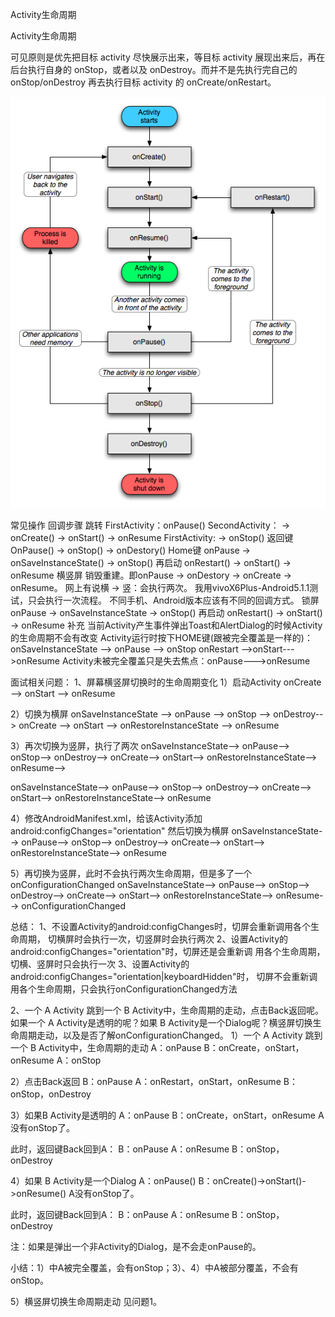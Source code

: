 Activity生命周期

Activity生命周期

可见原则是优先把目标 activity 尽快展示出来，等目标 activity 展现出来后，再在后台执行自身的 onStop，或者以及 onDestroy。而并不是先执行完自己的 onStop/onDestroy 再去执行目标 activity 的 onCreate/onRestart。


![20858fd26251f5f544f7c77fcc0b161b.png](../../_resources/d22dbf6ed1e742cb988d5ea410a0b910.png)


常见操作	回调步骤
跳转	FirstActivity：onPause()
SecondActivity： → onCreate() → onStart() → onResume
FirstActivity: → onStop()
返回键	OnPause() → onStop() → onDestory()
Home键	onPause → onSaveInstanceState() → onStop()
再启动	onRestart() → onStart() → onResume
横竖屏	销毁重建。即onPause → onDestory → onCreate → onResume。
网上有说横 → 竖：会执行两次。
我用vivoX6Plus-Android5.1.1测试，只会执行一次流程。
不同手机、Android版本应该有不同的回调方式。
锁屏	onPause → onSaveInstanceState → onStop()
再启动	onRestart() → onStart() → onResume
补充
当前Activity产生事件弹出Toast和AlertDialog的时候Activity的生命周期不会有改变
Activity运行时按下HOME键(跟被完全覆盖是一样的)：onSaveInstanceState -->
onPause --> onStop onRestart -->onStart--->onResume
Activity未被完全覆盖只是失去焦点：onPause--->onResume

面试相关问题：
1、屏幕横竖屏切换时的生命周期变化
1）启动Activity
onCreate -->
onStart -->
onResume

2）切换为横屏
onSaveInstanceState -->
onPause -->
onStop -->
onDestroy-->
onCreate -->
onStart -->
onRestoreInstanceState -->
onResume

3）再次切换为竖屏，执行了两次
onSaveInstanceState-->
onPause-->
onStop-->
onDestroy-->
onCreate-->
onStart-->
onRestoreInstanceState-->
onResume-->

onSaveInstanceState-->
onPause-->
onStop-->
onDestroy-->
onCreate-->
onStart-->
onRestoreInstanceState-->
onResume

4）修改AndroidManifest.xml，给该Activity添加
android:configChanges="orientation"
然后切换为横屏
onSaveInstanceState-->
onPause-->
onStop-->
onDestroy-->
onCreate-->
onStart-->
onRestoreInstanceState-->
onResume

5）再切换为竖屏，此时不会执行两次生命周期，但是多了一个onConfigurationChanged
onSaveInstanceState-->
onPause-->
onStop-->
onDestroy-->
onCreate-->
onStart-->
onRestoreInstanceState-->
onResume-->
onConfigurationChanged

总结：
1、不设置Activity的android:configChanges时，切屏会重新调用各个生命周期，
切横屏时会执行一次，切竖屏时会执行两次
2、设置Activity的android:configChanges="orientation"时，切屏还是会重新调
用各个生命周期，切横、竖屏时只会执行一次
3、设置Activity的android:configChanges="orientation|keyboardHidden"时，
切屏不会重新调用各个生命周期，只会执行onConfigurationChanged方法

2、一个 A Activity 跳到一个 B Activity中，生命周期的走动，点击Back返回呢。如果一个 A Activity是透明的呢？如果 B Activity是一个Dialog呢？横竖屏切换生命周期走动，以及是否了解onConfigurationChanged。
1）一个 A Activity 跳到一个 B Activity中，生命周期的走动
A：onPause
B：onCreate，onStart，onResume
A：onStop

2）点击Back返回
B：onPause
A：onRestart，onStart，onResume
B：onStop，onDestroy

3）如果B Activity是透明的
A：onPause
B：onCreate，onStart，onResume
A没有onStop了。

此时，返回键Back回到A：
B：onPause
A：onResume
B：onStop，onDestroy

4）如果 B Activity是一个Dialog
A：onPause()
B：onCreate()->onStart()->onResume()
A没有onStop了。

此时，返回键Back回到A：
B：onPause
A：onResume
B：onStop，onDestroy

注：如果是弹出一个非Activity的Dialog，是不会走onPause的。

小结：1）中A被完全覆盖，会有onStop；3）、4）中A被部分覆盖，不会有onStop。

5）横竖屏切换生命周期走动
见问题1。
